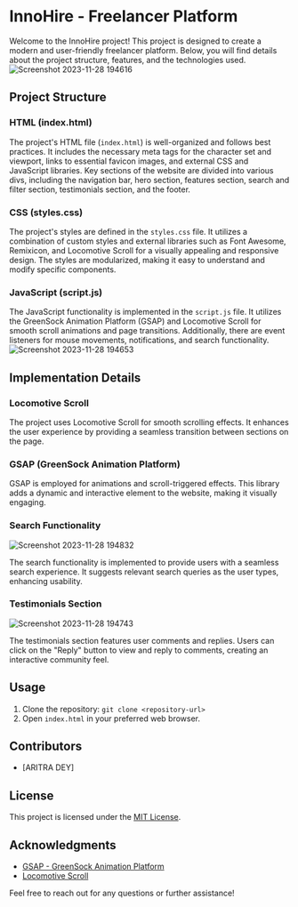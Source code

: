 # InnoHire - Freelancer Platform

Welcome to the InnoHire project! This project is designed to create a modern and user-friendly freelancer platform. Below, you will find details about the project structure, features, and the technologies used.
![Screenshot 2023-11-28 194616](https://github.com/aritradey-CS/innohire/assets/81703791/8bd1bb93-6997-46db-9553-d6668b6580af)

## Project Structure

### HTML (index.html)

The project's HTML file (`index.html`) is well-organized and follows best practices. It includes the necessary meta tags for the character set and viewport, links to essential favicon images, and external CSS and JavaScript libraries. Key sections of the website are divided into various divs, including the navigation bar, hero section, features section, search and filter section, testimonials section, and the footer.

### CSS (styles.css)

The project's styles are defined in the `styles.css` file. It utilizes a combination of custom styles and external libraries such as Font Awesome, Remixicon, and Locomotive Scroll for a visually appealing and responsive design. The styles are modularized, making it easy to understand and modify specific components.

### JavaScript (script.js)

The JavaScript functionality is implemented in the `script.js` file. It utilizes the GreenSock Animation Platform (GSAP) and Locomotive Scroll for smooth scroll animations and page transitions. Additionally, there are event listeners for mouse movements, notifications, and search functionality.
![Screenshot 2023-11-28 194653](https://github.com/aritradey-CS/innohire/assets/81703791/af28e45a-792a-45f2-a935-1f534a67c2fc)

## Implementation Details

### Locomotive Scroll

The project uses Locomotive Scroll for smooth scrolling effects. It enhances the user experience by providing a seamless transition between sections on the page.

### GSAP (GreenSock Animation Platform)

GSAP is employed for animations and scroll-triggered effects. This library adds a dynamic and interactive element to the website, making it visually engaging.

### Search Functionality
![Screenshot 2023-11-28 194832](https://github.com/aritradey-CS/innohire/assets/81703791/0558e48f-e639-43e1-a0eb-f20f668904d4)

The search functionality is implemented to provide users with a seamless search experience. It suggests relevant search queries as the user types, enhancing usability.

### Testimonials Section
![Screenshot 2023-11-28 194743](https://github.com/aritradey-CS/innohire/assets/81703791/5cf56cf1-a5a8-4ef2-a596-b97f46c570dd)

The testimonials section features user comments and replies. Users can click on the "Reply" button to view and reply to comments, creating an interactive community feel.

## Usage

1. Clone the repository: `git clone <repository-url>`
2. Open `index.html` in your preferred web browser.

## Contributors

- [ARITRA DEY]


## License

This project is licensed under the [MIT License](LICENSE.md).

## Acknowledgments

- [GSAP - GreenSock Animation Platform](https://greensock.com/)
- [Locomotive Scroll](https://github.com/locomotivemtl/locomotive-scroll)

Feel free to reach out for any questions or further assistance!
